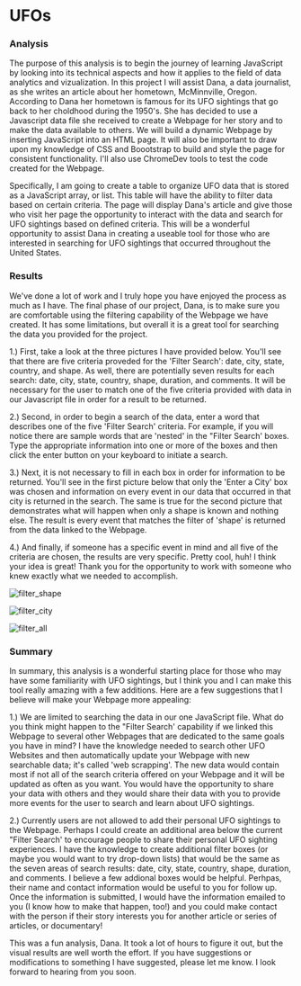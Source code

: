 # UFOs
### Analysis 

The purpose of this analysis is to begin the journey of learning JavaScript by looking into its technical aspects and how it applies to the field of data analytics and vizualization. In this project I will assist Dana, a data journalist, as she writes an article about her hometown, McMinnville, Oregon. According to Dana her hometown is famous for its UFO sightings that go back to her choldhood during the 1950's. She has decided to use a Javascript data file she received to create a Webpage for her story and to make the data available to others. We will build a dynamic Webpage by inserting JavaScript into an HTML page. It will also be important to draw upon my knowledge of CSS and Boootstrap to build and style the page for consistent functionality. I'll also use ChromeDev tools to test the code created for the Webpage.

Specifically, I am going to create a table to organize UFO data that is stored as a JavaScript array, or list. This table will have the ability to filter data based on certain criteria. The page will display Dana's article and give those who visit her page the opportunity to interact with the data and search for UFO sightings based on defined criteria. This will be a wonderful opportunity to assist Dana in creating a useable tool for those who are interested in searching for UFO sightings that occurred throughout the United States.


### Results

We've done a lot of work and I truly hope you have enjoyed the process as much as I have. The final phase of our project, Dana, is to make sure you are comfortable using the filtering capability of the Webpage we have created. It has some limitations, but overall it is a great tool for searching the data you provided for the project.

1.) First, take a look at the three pictures I have provided below. You'll see that there are five criteria proveded for the 'Filter Search': date, city, state, country, and shape. As well, there are potentially seven results for each search: date, city, state, country, shape, duration, and comments. It will be necessary for the user to match one of the five criteria provided with data in our Javascript file in order for a result to be returned.

2.) Second, in order to begin a search of the data, enter a word that describes one of the five 'Filter Search' criteria. For example, if you will notice there are sample words that are 'nested' in the "Filter Search' boxes. Type the appropriate information into one or more of the boxes and then click the enter button on your keyboard to initiate a search.

3.) Next, it is not necessary to fill in each box in order for information to be returned. You'll see in the first picture below that only the 'Enter a City' box was chosen and information on every event in our data that occurred in that city is returned in the search. The same is true for the second picture that demonstrates what will happen when only a shape is known and nothing else. The result is every event that matches the filter of 'shape' is returned from the data linked to the Webpage.

4.) And finally, if someone has a specific event in mind and all five of the criteria are chosen, the results are very specific. Pretty cool, huh! I think your idea is great! Thank you for the opportunity to work with someone who knew exactly what we needed to accomplish.

![filter_shape](https://user-images.githubusercontent.com/107443962/189811910-d6198c90-e75c-4647-b69b-cc9d27aaf6ce.png)

![filter_city](https://user-images.githubusercontent.com/107443962/189811900-85c2473b-51f0-4c95-aaa2-5089fe46ac72.png)

![filter_all](https://user-images.githubusercontent.com/107443962/189811887-177e1fa6-3341-4f53-a4c8-4746d0ff0808.png)

### Summary

In summary, this analysis is a wonderful starting place for those who may have some familiarity with UFO sightings, but I think you and I can make this tool really amazing with a few additions. Here are a few suggestions that I believe will make your Webpage more appealing:

1.) We are limited to searching the data in our one JavaScript file. What do you think might happen to the "Filter Search' capability if we linked this Webpage to several other Webpages that are dedicated to the same goals you have in mind? I have the knowledge needed to search other UFO Websites and then automatically update your Webpage with new searchable data; it's called 'web scrapping'. The new data would contain most if not all of the search criteria offered on your Webpage and it will be updated as often as you want. You would have the opportunity to share your data with others and they would share their data with you to provide more events for the user to search and learn about UFO sightings.

2.) Currently users are not allowed to add their personal UFO sightings to the Webpage. Perhaps I could create an additional area below the current "Filter Search' to encourage people to share their personal UFO sighting experiences. I have the knowledge to create additional filter boxes (or maybe you would want to try drop-down lists) that would be the same as the seven areas of search results: date, city, state, country, shape, duration, and comments. I believe a few addional boxes would be helpful. Perhpas, their name and contact information would be useful to you for follow up. Once the information is submitted, I would have the information emailed to you (I know how to make that happen, too!) and you could make contact with the person if their story interests you for another article or series of articles, or documentary!

This was a fun analysis, Dana. It took a lot of hours to figure it out, but the visual results are well worth the effort. If you have suggestions or modifications to something I have suggested, please let me know. I look forward to hearing from you soon.
